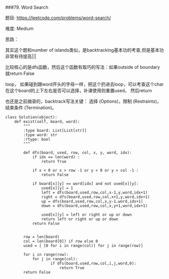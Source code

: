 ###79. Word Search



题目:
<https://leetcode.com/problems/word-search/>


难度:
Medium


思路：

其实这个题和number of islands类似，是backtracking基本功的考查,但是基本功非常有待提高|||

比较核心的是dfs函数，然后这个函数有取巧的写法：如果outside of boundary就return False

loop， 如果碰到跟word开头的字母一样，把这个扔进去loop，可以考查这个char在这个board的上下左右是否可以选择，补课使用则重置used， 然后return

也还是之前摘录的，backtrack写法关键： 选择 (Options)，限制 (Restraints)，结束条件 (Termination)。




```
class Solution(object):
    def exist(self, board, word):
        """
        :type board: List[List[str]]
        :type word: str
        :rtype: bool
        """

        def dfs(board, used, row, col, x, y, word, idx):
        	if idx == len(word) :
        		return True

        	if x < 0 or x > row -1 or y < 0 or y > col -1 :
        		return False

        	if board[x][y] == word[idx] and not used[x][y]:
        		used[x][y] = 1 
        		left = dfs(board,used,row,col,x-1,y,word,idx+1)
        		right = dfs(board,used,row,col,x+1,y,word,idx+1)
        		up = dfs(board,used,row,col,x,y-1,word,idx+1)
        		down = dfs(board,used,row,col,x,y+1,word,idx+1)

        		used[x][y] = left or right or up or down
        		return left or right or up or down
        	return False


        row = len(board)
        col = len(board[0]) if row else 0
        used = [ [0 for i in range(col)] for j in range(row)]

        for i in range(row):
        	for j in range(col):
        			if dfs(board,used,row,col,i,j,word,0):
        				return True
        return False
```